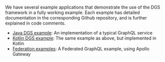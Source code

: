 We have several example applications that demonstrate the use of the DGS framework in a fully working example.
Each example has detailed documentation in the corresponding Github repository, and is further explained in code comments.

* [Java DGS example](https://github.com/Netflix/dgs-examples-java): An implementation of a typical GraphQL service 
* [Kotlin DGS example](https://github.com/Netflix/dgs-examples-kotlin): The same example as above, but implemented in Kotlin
* [Federation examples](https://github.com/Netflix/dgs-federation-example): A Federated GraphQL example, using Apollo Gateway